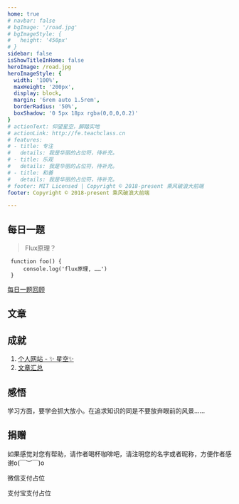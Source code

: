 ```yaml
---
home: true
# navbar: false
# bgImage: '/road.jpg'
# bgImageStyle: {
#   height: '450px'
# }
sidebar: false
isShowTitleInHome: false
heroImage: /road.jpg
heroImageStyle: {
  width: '100%',
  maxHeight: '200px',
  display: block,
  margin: '6rem auto 1.5rem',
  borderRadius: '50%',
  boxShadow: '0 5px 18px rgba(0,0,0,0.2)'
}
# actionText: 仰望星空，脚踏实地
# actionLink: http://fe.teachclass.cn
# features:
# - title: 专注
#   details: 我是华丽的占位符，待补充。
# - title: 乐观
#   details: 我是华丽的占位符，待补充。
# - title: 和善
#   details: 我是华丽的占位符，待补充。
# footer: MIT Licensed | Copyright © 2018-present 乘风破浪大前端
footer: Copyright © 2018-present 乘风破浪大前端

---
```


## 每日一题
> Flux原理？
```
 function foo() {
     console.log('flux原理, ……')
 }

```

[每日一题回顾]()

## 文章


## 成就
1. [个人网站 - ✨ 星空✨](http://fe.teachclass.cn)
2. [文章汇总](blog/README.md)

## 感悟

学习方面，要学会抓大放小。在追求知识的同是不要放弃眼前的风景……

## 捐赠

 如果感觉对您有帮助，请作者喝杯咖啡吧，请注明您的名字或者昵称，方便作者感谢o(￣︶￣)o 

 微信支付占位

 支付宝支付占位
